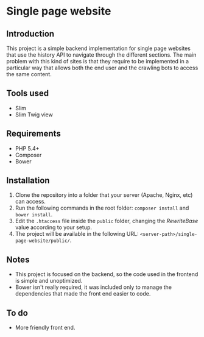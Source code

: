 # Single page website

## Introduction
This project is a simple backend implementation for single page websites that use the history API to navigate through the different sections. The main problem with this kind of sites is that they require to be implemented in a particular way that allows both the end user and the crawling bots to access the same content.

## Tools used
- Slim
- Slim Twig view

## Requirements
- PHP 5.4+
- Composer
- Bower

## Installation
1. Clone the repository into a folder that your server (Apache, Nginx, etc) can access.
2. Run the following commands in the root folder: `composer install` and `bower install`.
3. Edit the `.htaccess` file inside the `public` folder, changing the *RewriteBase* value according to your setup.
4. The project will be available in the following URL: `<server-path>/single-page-website/public/`.

## Notes
- This project is focused on the backend, so the code used in the frontend is simple and unoptimized.
- Bower isn't really required, it was included only to manage the dependencies that made the front end easier to code.

## To do
- More friendly front end.